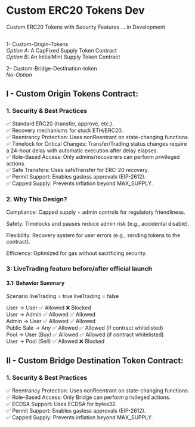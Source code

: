 # Custom ERC20 Tokens Dev
Custom ERC20 Tokens with Security Features ....in Development


##
1- Custom-Origin-Tokens <br>
	*Option A:* A CapFixed Supply Token Contract<br>
	*Option B:* An InitialMint Supply Token Contract<br>

2- Custom-Bridge-Destination-token <br>
	*No-Option*



## I - Custom Origin Tokens Contract:

### 1. Security & Best Practices

✅ Standard ERC20 (transfer, approve, etc.). <br>
✅ Recovery mechanisms for stuck ETH/ERC20. <br>
✅ Reentrancy Protection: Uses nonReentrant on state-changing functions. <br>
✅ Timelock for Critical Changes: Transfer/Trading status changes require <br>
a 24-hour delay with automatic execution after delay elapses. <br>
✅ Role-Based Access: Only admins/recoverers can perform privileged actions. <br>
✅ Safe Transfers: Uses safeTransfer for ERC-20 recovery. <br>
✅ Permit Support: Enables gasless approvals (EIP-2612). <br>
✅ Capped Supply: Prevents inflation beyond MAX_SUPPLY. <br>



### 2. Why This Design?


Compliance: Capped supply + admin controls for regulatory friendliness. <br>

Safety: Timelocks and pauses reduce admin risk (e.g., accidental disable). <br>

Flexibility: Recovery system for user errors (e.g., sending tokens to the contract). <br>

Efficiency: Optimized for gas without sacrificing security. <br>



### 3: LiveTrading feature before/after official launch
#### 3.1: Behavior Summary

Scenario	liveTrading = true	liveTrading = false

User → User			 ✅ Allowed			❌ Blocked<br>
User → Admin		 ✅ Allowed			✅ Allowed<br>
Admin → User		 ✅ Allowed			✅ Allowed<br>
Public Sale → Any	 ✅ Allowed			✅ Allowed (if contract whitelisted)<br>
Pool → User (Buy)	 ✅ Allowed			✅ Allowed (if contract whitelisted)<br>
User → Pool (Sell)	 ✅ Allowed			❌ Blocked<br>


## II - Custom Bridge Destination Token Contract:

### 1. Security & Best Practices

✅ Reentrancy Protection: Uses nonReentrant on state-changing functions. <br>
✅ Role-Based Access: Only Bridge can perform privileged actions. <br>
✅ ECDSA Support: Uses ECDSA for bytes32. <br>
✅ Permit Support: Enables gasless approvals (EIP-2612). <br>
✅ Capped Supply: Prevents inflation beyond MAX_SUPPLY. <br>

